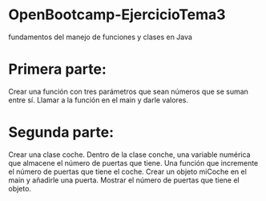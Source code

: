 # OpenBootcamp-EjercicioTema3
fundamentos del manejo de funciones y clases en Java

# Primera parte:
Crear una función con tres parámetros que sean números que se suman entre sí.
Llamar a la función en el main y darle valores.

# Segunda parte:
Crear una clase coche.
Dentro de la clase conche, una variable numérica que almacene el número de puertas que tiene.
Una función que incremente el número de puertas que tiene el coche.
Crear un objeto miCoche en el main y añadirle una puerta.
Mostrar el número de puertas que tiene el objeto.
